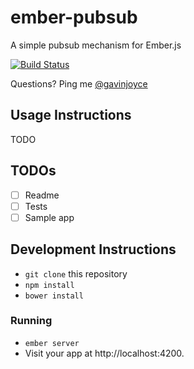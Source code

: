 # ember-pubsub

A simple pubsub mechanism for Ember.js

[![Build Status](https://travis-ci.org/intercom/ember-pubsub.svg)](https://travis-ci.org/intercom/ember-pubsub)

Questions? Ping me [@gavinjoyce](https://twitter.com/gavinjoyce)

## Usage Instructions

TODO

## TODOs

* [ ] Readme
* [ ] Tests
* [ ] Sample app

## Development Instructions

* `git clone` this repository
* `npm install`
* `bower install`

### Running

* `ember server`
* Visit your app at http://localhost:4200.
